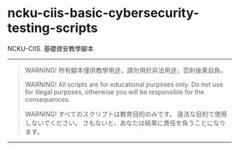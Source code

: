 # ncku-ciis-basic-cybersecurity-testing-scripts
NCKU-CIIS. 基礎資安教學腳本

-----

> WARNING! 所有腳本僅供教學用途，請勿用於非法用途，否則後果自負。
> 
> WARNING! All scripts are for educational purposes only. Do not use for illegal purposes, otherwise you will be responsible for the consequences.
> 
> WARNING! すべてのスクリプトは教育目的のみです。 違法な目的で使用しないでください。 さもないと、あなたは結果に責任を負うことになります。

-----

